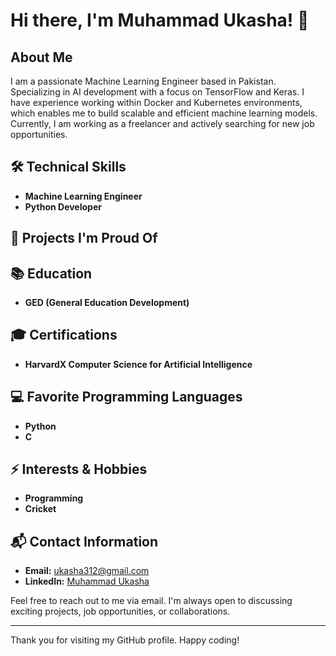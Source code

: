 # Hi there, I'm Muhammad Ukasha! 👋

## About Me

I am a passionate Machine Learning Engineer based in Pakistan.
Specializing in AI development with a focus on TensorFlow and Keras.
I have experience working within Docker and Kubernetes environments, which enables me to build scalable and efficient machine learning models.
Currently, I am working as a freelancer and actively searching for new job opportunities.

## 🛠 Technical Skills

- **Machine Learning Engineer**
- **Python Developer**

## 🌟 Projects I'm Proud Of

## 📚 Education

- **GED (General Education Development)**

## 🎓 Certifications

- **HarvardX Computer Science for Artificial Intelligence**

## 💻 Favorite Programming Languages

- **Python**
- **C**

## ⚡ Interests & Hobbies

- **Programming**
- **Cricket**

## 📬 Contact Information

- **Email:** [ukasha312@gmail.com](mailto:ukasha312@gmail.com)
- **LinkedIn:** [Muhammad Ukasha](https://www.linkedin.com/in/ukashaashfaq0/)

Feel free to reach out to me via email. I'm always open to discussing exciting projects, job opportunities, or collaborations.

---

Thank you for visiting my GitHub profile. Happy coding!
